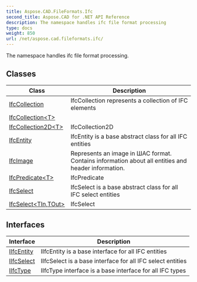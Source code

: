 ```yaml
---
title: Aspose.CAD.FileFormats.Ifc
second_title: Aspose.CAD for .NET API Reference
description: The namespace handles ifc file format processing
type: docs
weight: 850
url: /net/aspose.cad.fileformats.ifc/
---
```

The namespace handles ifc file format processing.

## Classes

| Class | Description |
| --- | --- |
| [IfcCollection](./ifccollection/) | IfcCollection represents a collection of IFC elements |
| [IfcCollection&lt;T&gt;](./ifccollection-1/) |  |
| [IfcCollection2D&lt;T&gt;](./ifccollection2d-1/) | IfcCollection2D |
| [IfcEntity](./ifcentity/) | IfcEntity is a base abstract class for all IFC entities |
| [IfcImage](./ifcimage/) | Represents an image in ШАС format. Contains information about all entities and header information. |
| [IfcPredicate&lt;T&gt;](./ifcpredicate-1/) | IfcPredicate |
| [IfcSelect](./ifcselect/) | IfcSelect is a base abstract class for all IFC select entities |
| [IfcSelect&lt;TIn,TOut&gt;](./ifcselect-2/) | IfcSelect |
## Interfaces

| Interface | Description |
| --- | --- |
| [IIfcEntity](./iifcentity/) | IIfcEntity is a base interface for all IFC entities |
| [IIfcSelect](./iifcselect/) | IIfcSelect is a base interface for all IFC select entities |
| [IIfcType](./iifctype/) | IIfcType interface is a base interface for all IFC types |



